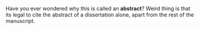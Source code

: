 

Have you ever wondered why this is called an **abstract**? Weird thing is
that its legal to cite the abstract of a dissertation alone, apart from the
rest of the manuscript.
